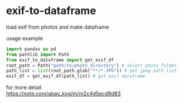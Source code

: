 # exif-to-dataframe
load exif from photos and make dataframe

usage example
```python
import pandas as pd
from pathlib import Path
from exif_to_dataframe import get_exif_df
root_path = Path("path/to/photo_directory") # select photo folder
path_list = list(root_path.glob("**/*.JPG")) # get jpeg path list
exif_df = get_exif_df(path_list) # get exif dataframe
```


for more detail<br>
https://note.com/abay_ksg/m/m2c4d5ecd9d83
